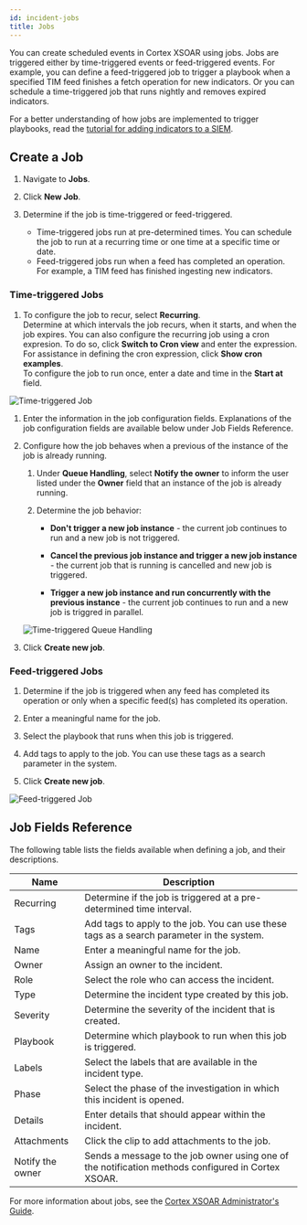 ```yaml
---
id: incident-jobs
title: Jobs
---
```

You can create scheduled events in Cortex XSOAR using jobs. Jobs are triggered either by time-triggered events or feed-triggered events. For example, you can define a feed-triggered job to trigger a playbook when a specified TIM feed finishes a fetch operation for new indicators. Or you can schedule a time-triggered job that runs nightly and removes expired indicators.

For a better understanding of how jobs are implemented to trigger playbooks, read the [tutorial for adding indicators to a SIEM](https://xsoar.pan.dev/docs/reference/articles/tim-edl).

## Create a Job

1. Navigate to **Jobs**.

1. Click **New Job**.

1. Determine if the job is time-triggered or feed-triggered. 
	* Time-triggered jobs run at pre-determined times. You can schedule the job to run at a recurring time or one time at a specific time or date. 
	* Feed-triggered jobs run when a feed has completed an operation. For example, a TIM feed has finished ingesting new indicators.

### Time-triggered Jobs
1. To configure the job to recur, select **Recurring**. <br/> Determine at which intervals the job recurs, when it starts, and when the job expires. 
You can also configure the recurring job using a cron expresion. To do so, click **Switch to Cron view** and enter the expression. For assistance in defining the cron expression, click **Show cron examples**. <br/> To configure the job to run once, enter a date and time in the **Start at** field.

![Time-triggered Job](/doc_imgs/incidents/Jobs_Time-Triggered_Basic.png)

1. Enter the information in the job configuration fields. Explanations of the job configuration fields are available below under Job Fields Reference.

1. Configure how the job behaves when a previous of the instance of the job is already running. 
	1. Under **Queue Handling**, select **Notify the owner** to inform the user listed under the **Owner** field that an instance of the job is already running.

	1. Determine the job behavior:
		* **Don't trigger a new job instance** - the current job continues to run and a new job is not triggered.

		* **Cancel the previous job instance and trigger a new job instance** - the current job that is running is cancelled and new job is triggered.

		* **Trigger a new job instance and run concurrently with the previous instance** - the current job continues to run and a new job is triggred in parallel. 

	![Time-triggered Queue Handling](/doc_imgs/incidents/Jobs_Time-Triggered_Queue-handling.png)	

1. Click **Create new job**. 


### Feed-triggered Jobs

1. Determine if the job is triggered when any feed has completed its operation or only when a specific feed(s) has completed its operation.

1. Enter a meaningful name for the job.

1. Select the playbook that runs when this job is triggered.

1. Add tags to apply to the job. You can use these tags as a search parameter in the system.

1. Click **Create new job**. 

![Feed-triggered Job](/doc_imgs/incidents/Jobs_Feed-Triggered.png)

## Job Fields Reference

The following table lists the fields available when defining a job, and their descriptions.

| Name | Description | 
| ------ | ------ |
| Recurring | Determine if the job is triggered at a pre-determined time interval. |
| Tags | Add tags to apply to the job. You can use these tags as a search parameter in the system. |
| Name | Enter a meaningful name for the job. |
| Owner | Assign an owner to the incident. |
| Role | Select the role who can access the incident. |
| Type | Determine the incident type created by this job. |
| Severity | Determine the severity of the incident that is created. |
| Playbook | Determine which playbook to run when this job is triggered. |
| Labels | Select the labels that are available in the incident type. |
| Phase | Select the phase of the investigation in which this incident is opened. |
| Details | Enter details that should appear within the incident. |
| Attachments | Click the clip to add attachments to the job. |
| Notify the owner | Sends a message to the job owner using one of the notification methods configured in Cortex XSOAR. |

For more information about jobs, see the [Cortex XSOAR Administrator's Guide](https://docs.paloaltonetworks.com/cortex/cortex-xsoar/6-8/cortex-xsoar-admin/playbooks/create-a-job).